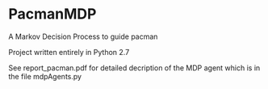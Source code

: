 # PacmanMDP
A Markov Decision Process to guide pacman 

Project written entirely in Python 2.7

See report_pacman.pdf for detailed decription of the MDP agent which is in the file mdpAgents.py
